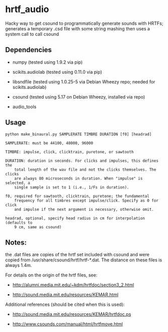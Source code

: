 hrtf_audio
==========

Hacky way to get csound to programmatically generate sounds with HRTFs;
generates a temporary .csd file with some string mashing then uses a system
call to call csound

Dependencies
-------------
  * numpy (tested using 1.9.2 via pip)

  * scikits.audiolab (tested using 0.11.0 via pip)

  * libsndfile (tested using 1.0.25-5 via Debian Wheezy repo; needed for
    scikits.audiolab)

  * csound (tested using 5.17 on Debian Wheezy, installed via repo)

  * audio_tools

Usage
-------------
    python make_binaural.py SAMPLERATE TIMBRE DURATION [f0] [headrad]

    SAMPLERATE: must be 44100, 48000, 96000

    TIMBRE: impulse, click, clicktrain, puretone, or sawtooth

    DURATION: duration in seconds. For clicks and impulses, this defines the
        total length of the wav file and not the clicks themselves. The clicks
        are always 80 microseconds in duration. When "impulse" is selected, a
        single sample is set to 1 (i.e., 1/Fs in duration).

    f0, required for sawtooth, clicktrain, puretone; the fundamental
        frequency for all timbres except impulse/click. Specify as 0 for click
        and impulse if the next argument is necessary, otherwise omit.

    headrad, optional, specify head radius in cm for interpolation (defaults to
        9 cm, same as csound)

Notes:
----------

the .dat files are copies of the hrtf set included with csound and were copied
from /usr/share/csound/hrtf/hrtf-*.dat. The distance on these files is always
1.4m.

For details on the origin of the hrtf files, see:

  * http://alumni.media.mit.edu/~kdm/hrtfdoc/section3_2.html

  * http://sound.media.mit.edu/resources/KEMAR.html

Additional references (should be cited when this is used):

  * http://sound.media.mit.edu/resources/KEMAR/hrtfdoc.ps

  * http://www.csounds.com/manual/html/hrtfmove.html
